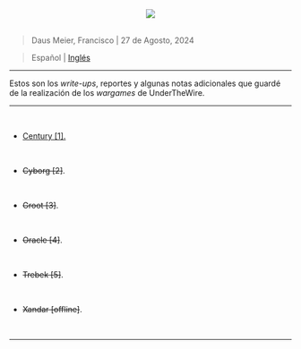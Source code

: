 <div align="center"> <img src="../resources/images/ctf_write-ups/UnderTheWire_banner/underthewire_main_banner.jpg"> </div>

<br>

> Daus Meier, Francisco | 27 de Agosto, 2024

> <p> <span> Español </span> | <a href=https://github.com/frandausmeier/CTF_Write-Ups/blob/main/UnderTheWire/README.md> Inglés </a> </p>

-----

Estos son los _write-ups_, reportes y algunas notas adicionales que guardé de la realización de los _wargames_ de UnderTheWire.

-----

<br>

* [Century [1].](https://github.com/frandausmeier/CTF_Write-Ups/blob/main/UnderTheWire/Century/README.md)

<br>

* ~~Cyborg [2]~~.

<br>

* ~~Groot [3]~~.

<br>

* ~~Oracle [4]~~.

<br>

* ~~Trebek [5]~~.

<br>

* ~~Xandar [offline]~~.

<br>

-----

